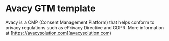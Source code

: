 # Avacy GTM template

Avacy is a CMP (Consent Management Platform) that helps conform to privacy regulations such as ePrivacy Directive and GDPR. More information at [https://avacysolution.com](avacysolution.com)
